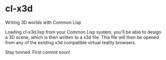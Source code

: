 # cl-x3d

Writing 3D worlds with Common Lisp

Loading cl-x3d.lisp from your Common Lisp system, you'll be able to design a 3D scene, which is then written to a x3d file. This file will then be opened from any of the existing x3d compatible virtual reality browsers.

Stay tunned. First commit soon!
